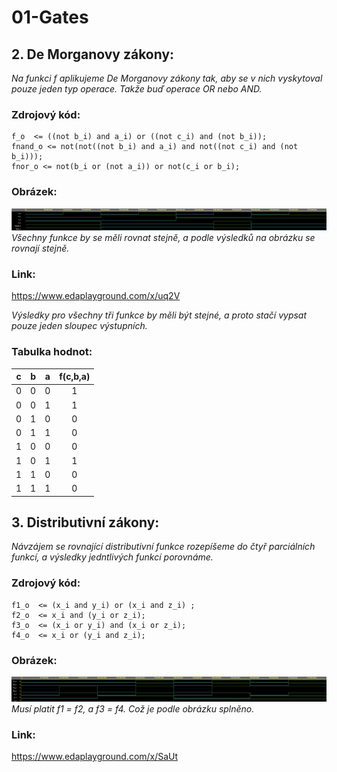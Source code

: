 # 01-Gates
## 2. De Morganovy zákony:
*Na funkci f aplikujeme De Morganovy zákony tak, aby se v nich vyskytoval pouze jeden typ operace. Takže buď operace OR nebo AND.*

### Zdrojový kód:
```
f_o  <= ((not b_i) and a_i) or ((not c_i) and (not b_i));
fnand_o <= not(not((not b_i) and a_i) and not((not c_i) and (not b_i)));
fnor_o <= not(b_i or (not a_i)) or not(c_i or b_i);
```
### Obrázek:
![De Morganovy zákony](Images/DeMorg.png)
*Všechny funkce by se měli rovnat stejně, a podle výsledků na obrázku se rovnají stejně.*

### Link: 
https://www.edaplayground.com/x/uq2V

*Výsledky pro všechny tři funkce by měli být stejné, a proto stačí vypsat pouze jeden sloupec výstupních.* 
### Tabulka hodnot:
| **c** | **b** |**a** | **f(c,b,a)** |
| :-: | :-: | :-: | :-: |
| 0 | 0 | 0 | 1 |
| 0 | 0 | 1 | 1 |
| 0 | 1 | 0 | 0 |
| 0 | 1 | 1 | 0 |
| 1 | 0 | 0 | 0 |
| 1 | 0 | 1 | 1 |
| 1 | 1 | 0 | 0 |
| 1 | 1 | 1 | 0 |
## 3. Distributivní zákony:
*Návzájem se rovnající distributivní funkce rozepíšeme do čtyř parciálních funkcí, a výsledky jedntlivých funkcí porovnáme.* 
### Zdrojový kód:
```
f1_o  <= (x_i and y_i) or (x_i and z_i) ;
f2_o  <= x_i and (y_i or z_i);
f3_o  <= (x_i or y_i) and (x_i or z_i);
f4_o  <= x_i or (y_i and z_i);
```

### Obrázek:
![Distributivní zákony](Images/Dis.png)
*Musí platit f1 = f2, a f3 = f4. Což je podle obrázku splněno.*

### Link:
https://www.edaplayground.com/x/SaUt
